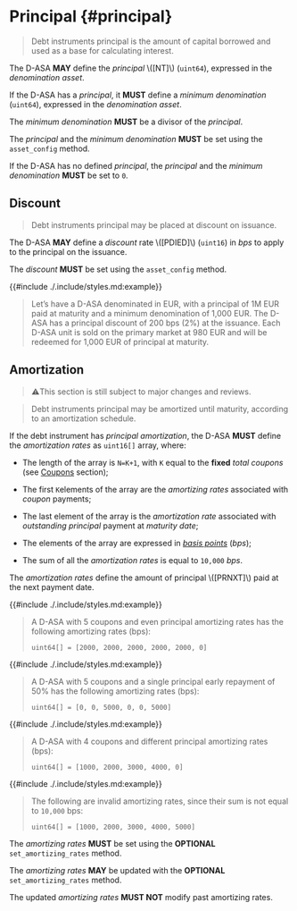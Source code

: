 # Principal {#principal}

> Debt instruments principal is the amount of capital borrowed and used as a base
> for calculating interest.

The D-ASA **MAY** define the *principal* \\([NT]\\) (`uint64`), expressed in the
*denomination asset*.

If the D-ASA has a *principal*, it **MUST** define a *minimum denomination* (`uint64`),
expressed in the *denomination asset*.

The *minimum denomination* **MUST** be a divisor of the *principal*.

The *principal* and the *minimum denomination* **MUST** be set using the `asset_config`
method.

If the D-ASA has no defined *principal*, the *principal* and the *minimum denomination*
**MUST** be set to `0`.

## Discount

> Debt instruments principal may be placed at discount on issuance.

The D-ASA **MAY** define a *discount* rate \\([PDIED]\\) (`uint16`) in *bps* to
apply to the principal on the issuance.

The *discount* **MUST** be set using the `asset_config` method.

{{#include ./.include/styles.md:example}}
> Let’s have a D-ASA denominated in EUR, with a principal of 1M EUR paid at maturity
> and a minimum denomination of 1,000 EUR. The D-ASA has a principal discount of
> 200 bps (2%) at the issuance. Each D-ASA unit is sold on the primary market at
> 980 EUR and will be redeemed for 1,000 EUR of principal at maturity.

## Amortization

> ⚠️This section is still subject to major changes and reviews.

> Debt instruments principal may be amortized until maturity, according to an amortization
> schedule.

If the debt instrument has *principal amortization*, the D-ASA **MUST** define the
*amortization rates* as `uint16[]` array, where:

- The length of the array is `N=K+1`, with `K` equal to the **fixed** *total coupons*
(see [Coupons](./interests.md#coupons) section);

- The first `K`elements of the array are the *amortizing rates* associated with
*coupon* payments;

- The last element of the array is the *amortization rate* associated with *outstanding
principal* payment at *maturity date*;

- The elements of the array are expressed in *<a href="https://en.wikipedia.org/wiki/Basis_point">basis
points</a>* (*bps*);

- The sum of all the *amortization rates* is equal to `10,000` *bps*.

The *amortization rates* define the amount of principal \\([PRNXT]\\) paid at the
next payment date.

{{#include ./.include/styles.md:example}}
> A D-ASA with 5 coupons and even principal amortizing rates has the following amortizing
> rates (bps):
>
> ```uint64[] = [2000, 2000, 2000, 2000, 2000, 0]```

{{#include ./.include/styles.md:example}}
> A D-ASA with 5 coupons and a single principal early repayment of 50% has the following
> amortizing rates (bps):
>
> ```uint64[] = [0, 0, 5000, 0, 0, 5000]```

{{#include ./.include/styles.md:example}}
> A D-ASA with 4 coupons and different principal amortizing rates (bps):
>
> ```uint64[] = [1000, 2000, 3000, 4000, 0]```

{{#include ./.include/styles.md:example}}
> The following are invalid amortizing rates, since their sum is not equal to `10,000`
> bps:
>
> ```uint64[] = [1000, 2000, 3000, 4000, 5000]```

The *amortizing rates* **MUST** be set using the **OPTIONAL** `set_amortizing_rates`
method.

The *amortizing rates* **MAY** be updated with the **OPTIONAL** `set_amortizing_rates`
method.

The updated *amortizing rates* **MUST NOT** modify past amortizing rates.
